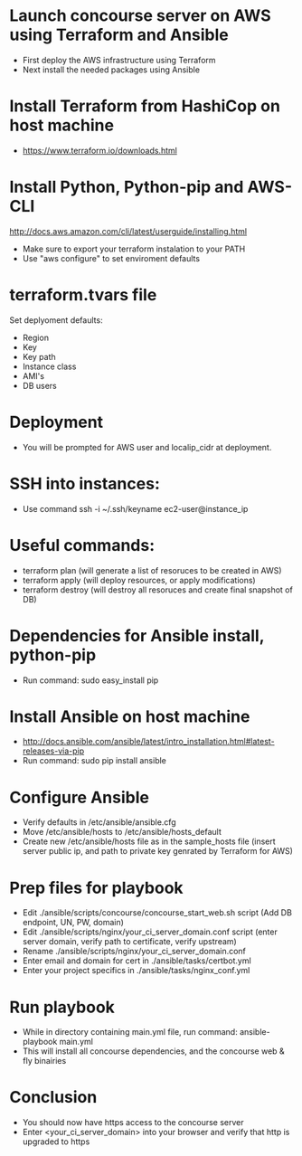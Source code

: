 # Launch concourse server on AWS using Terraform and Ansible 
  - First deploy the AWS infrastructure using Terraform    
  - Next install the needed packages using Ansible

# Install Terraform from HashiCop on host machine
  - https://www.terraform.io/downloads.html

# Install Python, Python-pip and AWS-CLI
  http://docs.aws.amazon.com/cli/latest/userguide/installing.html

  - Make sure to export your terraform instalation to your PATH
  - Use "aws configure" to set enviroment defaults

# terraform.tvars file
  Set deplyoment defaults:
  - Region
  - Key
  - Key path
  - Instance class
  - AMI's
  - DB users

# Deployment
  - You will be prompted for AWS user and localip_cidr at deployment.

# SSH into instances:
  - Use command ssh -i ~/.ssh/keyname ec2-user@instance_ip

# Useful commands:
  - terraform plan   (will generate a list of resoruces to be created in AWS)
  - terraform apply  (will deploy resources, or apply modifications)
  - terraform destroy (will destroy all resoruces and create final snapshot of DB) 
 
# Dependencies for Ansible install, python-pip
  - Run command: sudo easy_install pip

# Install Ansible on host machine
  - http://docs.ansible.com/ansible/latest/intro_installation.html#latest-releases-via-pip
  - Run command: sudo pip install ansible

# Configure Ansible
  - Verify defaults in /etc/ansible/ansible.cfg
  - Move /etc/ansible/hosts to /etc/ansible/hosts_default
  - Create new /etc/ansible/hosts file as in the sample_hosts file (insert server public ip, and path to private key genrated by Terraform for AWS)

# Prep files for playbook
  - Edit ./ansible/scripts/concourse/concourse_start_web.sh script (Add DB endpoint, UN, PW, domain)
  - Edit ./ansible/scripts/nginx/your_ci_server_domain.conf script (enter server domain, verify path to certificate, verify upstream)
  - Rename ./ansible/scripts/nginx/your_ci_server_domain.conf
  - Enter email and domain for cert in ./ansible/tasks/certbot.yml
  - Enter your project specifics in ./ansible/tasks/nginx_conf.yml

# Run playbook
  - While in directory containing main.yml file, run command: ansible-playbook main.yml
  - This will install all concourse dependencies, and the concourse web & fly binairies

# Conclusion
  - You should now have https access to the concourse server
  - Enter <your_ci_server_domain> into your browser and verify that http is upgraded to https

